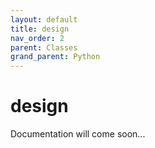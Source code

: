 ```yaml
---
layout: default
title: design
nav_order: 2
parent: Classes
grand_parent: Python
---
```


# design

Documentation will come soon...